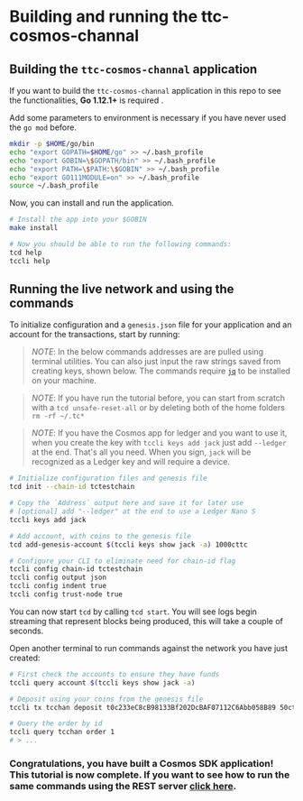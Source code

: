 # Building and running the ttc-cosmos-channal

## Building the `ttc-cosmos-channal` application

If you want to build the `ttc-cosmos-channal` application in this repo to see the functionalities, **Go 1.12.1+** is required .

Add some parameters to environment is necessary if you have never used the `go mod` before.

```bash
mkdir -p $HOME/go/bin
echo "export GOPATH=$HOME/go" >> ~/.bash_profile
echo "export GOBIN=\$GOPATH/bin" >> ~/.bash_profile
echo "export PATH=\$PATH:\$GOBIN" >> ~/.bash_profile
echo "export GO111MODULE=on" >> ~/.bash_profile
source ~/.bash_profile
```

Now, you can install and run the application.

```bash
# Install the app into your $GOBIN
make install

# Now you should be able to run the following commands:
tcd help
tccli help
```

## Running the live network and using the commands

To initialize configuration and a `genesis.json` file for your application and an account for the transactions, start by running:

> _*NOTE*_: In the below commands addresses are are pulled using terminal utilities. You can also just input the raw strings saved from creating keys, shown below. The commands require [`jq`](https://stedolan.github.io/jq/download/) to be installed on your machine.

> _*NOTE*_: If you have run the tutorial before, you can start from scratch with a `tcd unsafe-reset-all` or by deleting both of the home folders `rm -rf ~/.tc*`

> _*NOTE*_: If you have the Cosmos app for ledger and you want to use it, when you create the key with `tccli keys add jack` just add `--ledger` at the end. That's all you need. When you sign, `jack` will be recognized as a Ledger key and will require a device.

```bash
# Initialize configuration files and genesis file
tcd init --chain-id tctestchain

# Copy the `Address` output here and save it for later use
# [optional] add "--ledger" at the end to use a Ledger Nano S
tccli keys add jack

# Add account, with coins to the genesis file
tcd add-genesis-account $(tccli keys show jack -a) 1000cttc

# Configure your CLI to eliminate need for chain-id flag
tccli config chain-id tctestchain
tccli config output json
tccli config indent true
tccli config trust-node true
```

You can now start `tcd` by calling `tcd start`. You will see logs begin streaming that represent blocks being produced, this will take a couple of seconds.

Open another terminal to run commands against the network you have just created:

```bash
# First check the accounts to ensure they have funds
tccli query account $(tccli keys show jack -a)

# Deposit using your coins from the genesis file
tccli tx tcchan deposit t0c233eC8cB98133Bf202DcBAF07112C6Abb058B89 50cttc --from jack

# Query the order by id
tccli query tcchan order 1
# > ...


```

### Congratulations, you have built a Cosmos SDK application! This tutorial is now complete. If you want to see how to run the same commands using the REST server [click here](run-rest.md).
